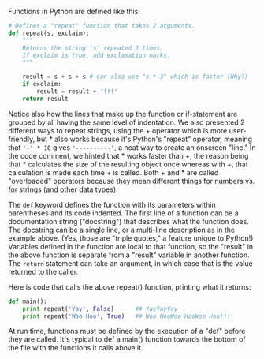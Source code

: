 Functions in Python are defined like this:
    
```python    
# Defines a "repeat" function that takes 2 arguments.
def repeat(s, exclaim):
    """
    Returns the string 's' repeated 3 times.
    If exclaim is true, add exclamation marks.
    """

    result = s + s + s # can also use "s * 3" which is faster (Why?)
    if exclaim:
        result = result + '!!!'
    return result
```    

Notice also how the lines that make up the function or if-statement are grouped by all having the same level of indentation. We also presented 2 different ways to repeat strings, using the + operator which is more user-friendly, but * also works because it's Python's "repeat" operator, meaning that `'-' * 10` gives `'----------'`, a neat way to create an onscreen "line." In the code comment, we hinted that * works faster than +, the reason being that * calculates the size of the resulting object once whereas with +, that calculation is made each time + is called. Both + and * are called "overloaded" operators because they mean different things for numbers vs. for strings (and other data types).

The `def` keyword defines the function with its parameters within parentheses and its code indented. The first line of a function can be a documentation string ("docstring") that describes what the function does. The docstring can be a single line, or a multi-line description as in the example above. (Yes, those are "triple quotes," a feature unique to Python!) Variables defined in the function are local to that function, so the "result" in the above function is separate from a "result" variable in another function. The `return` statement can take an argument, in which case that is the value returned to the caller.

Here is code that calls the above repeat() function, printing what it returns:
    
```python    
def main():
    print repeat('Yay', False)      ## YayYayYay
    print repeat('Woo Hoo', True)   ## Woo HooWoo HooWoo Hoo!!!
```    

At run time, functions must be defined by the execution of a "def" before they are called. It's typical to def a main() function towards the bottom of the file with the functions it calls above it.
